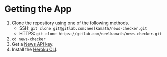 # Getting the App

1. Clone the repository using one of the following methods. 
    - SSH: `git clone git@gitlab.com:neelkamath/news-checker.git`
    - HTTPS: `git clone https://gitlab.com/neelkamath/news-checker.git`
1. `cd news-checker`
1. Get a [News API key](https://newsapi.org/register).
1. Install the [Heroku CLI](https://devcenter.heroku.com/articles/heroku-cli#download-and-install).
